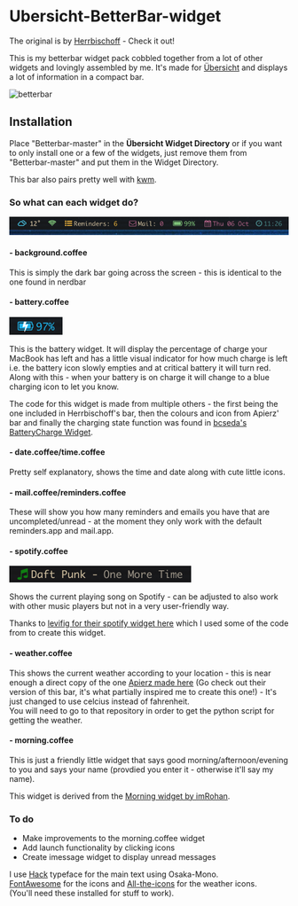 # Ubersicht-BetterBar-widget

The original is by [Herrbischoff](https://github.com/herrbischoff/nerdbar.widget) - Check it out!

This is my betterbar widget pack cobbled together from a lot of other widgets and lovingly assembled by me. It's made for [Übersicht](http://tracesof.net/uebersicht/) and displays a lot of information in a compact bar.

![betterbar](./screenshots/screenshot.png)

## Installation
Place "Betterbar-master" in the **Übersicht Widget Directory** or if you want to only install one or a few of the widgets, just remove them from "Betterbar-master" and put them in the Widget Directory.

This bar also pairs pretty well with [kwm](https://github.com/koekeishiya/kwm).

### So what can each widget do?

![closeup](./screenshots/screenshot2.png)

#### - background.coffee

This is simply the dark bar going across the screen - this is identical to the one found in nerdbar

#### - battery.coffee

![battery](./screenshots/screenshot3.png)

This is the battery widget. It will display the percentage of charge your MacBook has left and has a little visual indicator for how much charge is left i.e. the battery icon slowly empties and at critical battery it will turn red. Along with this - when your battery is on charge it will change to a blue charging icon to let you know.

The code for this widget is made from multiple others - the first being the one included in Herrbischoff's bar, then the colours and icon from Apierz' bar and finally the charging state function was found in [bcseda's BatteryCharge Widget](https://github.com/bcseda/BatteryCharge).

#### - date.coffee/time.coffee

Pretty self explanatory, shows the time and date along with cute little icons.

#### - mail.coffee/reminders.coffee

These will show you how many reminders and emails you have that are uncompleted/unread - at the moment they only work with the default reminders.app and mail.app.

#### - spotify.coffee

![spotify](./screenshots/screenshot4.png)

Shows the current playing song on Spotify - can be adjusted to also work with other music players but not in a very user-friendly way.

Thanks to [levifig for their spotify widget here](https://github.com/levifig/now-playing.widget) which I used some of the code from to create this widget.

#### - weather.coffee

This shows the current weather according to your location - this is near enough a direct copy of the one [Apierz made here](https://github.com/apierz/nerdbar.widget) (Go check out their version of this bar, it's what partially inspired me to create this one!) - It's just changed to use celcius instead of fahrenheit. <br>
You will need to go to that repository in order to get the python script for getting the weather.

#### - morning.coffee

This is just a friendly little widget that says good morning/afternoon/evening to you and says your name (provdied you enter it - otherwise it'll say my name).

This widget is derived from the [Morning widget by imRohan](https://github.com/imRohan/ubersicht-morning.widget).

### To do

* Make improvements to the morning.coffee widget
* Add launch functionality by clicking icons
* Create imessage widget to display unread messages

I use [Hack](http://sourcefoundry.org/hack/) typeface for the main text using Osaka-Mono.<br> [FontAwesome](http://fontawesome.io) for the icons and [All-the-icons](https://github.com/domtronn/all-the-icons.el) for the weather icons.<br>
 (You'll need these installed for stuff to work).
